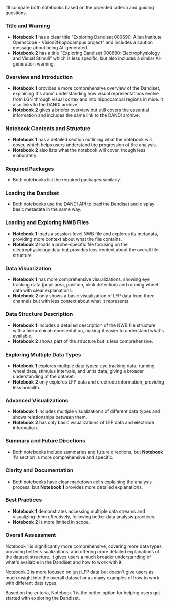 I'll compare both notebooks based on the provided criteria and guiding questions.

### Title and Warning
- **Notebook 1** has a clear title "Exploring Dandiset 000690: Allen Institute Openscope - Vision2Hippocampus project" and includes a caution message about being AI-generated.
- **Notebook 2** has a title "Exploring Dandiset 000690: Electrophysiology and Visual Stimuli" which is less specific, but also includes a similar AI-generation warning.

### Overview and Introduction
- **Notebook 1** provides a more comprehensive overview of the Dandiset, explaining it's about understanding how visual representations evolve from LGN through visual cortex and into hippocampal regions in mice. It also links to the DANDI archive.
- **Notebook 2** gives a briefer overview but still covers the essential information and includes the same link to the DANDI archive.

### Notebook Contents and Structure
- **Notebook 1** has a detailed section outlining what the notebook will cover, which helps users understand the progression of the analysis.
- **Notebook 2** also lists what the notebook will cover, though less elaborately.

### Required Packages
- Both notebooks list the required packages similarly.

### Loading the Dandiset
- Both notebooks use the DANDI API to load the Dandiset and display basic metadata in the same way.

### Loading and Exploring NWB Files
- **Notebook 1** loads a session-level NWB file and explores its metadata, providing more context about what the file contains.
- **Notebook 2** loads a probe-specific file focusing on the electrophysiology data but provides less context about the overall file structure.

### Data Visualization
- **Notebook 1** has more comprehensive visualizations, showing eye tracking data (pupil area, position, blink detection) and running wheel data with clear explanations.
- **Notebook 2** only shows a basic visualization of LFP data from three channels but with less context about what it represents.

### Data Structure Description
- **Notebook 1** includes a detailed description of the NWB file structure with a hierarchical representation, making it easier to understand what's available.
- **Notebook 2** shows part of the structure but is less comprehensive.

### Exploring Multiple Data Types
- **Notebook 1** explores multiple data types: eye tracking data, running wheel data, stimulus intervals, and units data, giving a broader understanding of the dataset.
- **Notebook 2** only explores LFP data and electrode information, providing less breadth.

### Advanced Visualizations
- **Notebook 1** includes multiple visualizations of different data types and shows relationships between them.
- **Notebook 2** has only basic visualizations of LFP data and electrode information.

### Summary and Future Directions
- Both notebooks include summaries and future directions, but **Notebook 1**'s section is more comprehensive and specific.

### Clarity and Documentation
- Both notebooks have clear markdown cells explaining the analysis process, but **Notebook 1** provides more detailed explanations.

### Best Practices
- **Notebook 1** demonstrates accessing multiple data streams and visualizing them effectively, following better data analysis practices.
- **Notebook 2** is more limited in scope.

### Overall Assessment
Notebook 1 is significantly more comprehensive, covering more data types, providing better visualizations, and offering more detailed explanations of the dataset structure. It gives users a much broader understanding of what's available in the Dandiset and how to work with it.

Notebook 2 is more focused on just LFP data but doesn't give users as much insight into the overall dataset or as many examples of how to work with different data types.

Based on the criteria, Notebook 1 is the better option for helping users get started with exploring the Dandiset.
